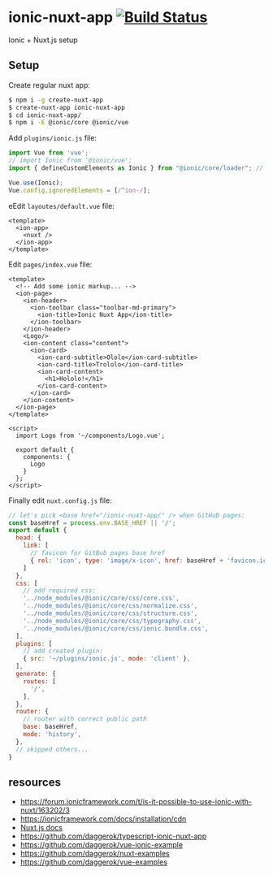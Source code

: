 # ionic-nuxt-app [![Build Status](https://travis-ci.org/daggerok/ionic-nuxt-app.svg?branch=master)](https://travis-ci.org/daggerok/ionic-nuxt-app)
Ionic + Nuxt.js setup

## Setup

Create regular nuxt app:

```bash
$ npm i -g create-nuxt-app
$ create-nuxt-app ionic-nuxt-app
$ cd ionic-nuxt-app/
$ npm i -E @ionic/core @ionic/vue
```

Add `plugins/ionic.js` file:

```js
import Vue from 'vue';
// import Ionic from '@ionic/vue';
import { defineCustomElements as Ionic } from "@ionic/core/loader"; // add a direct link to @ionic/core

Vue.use(Ionic);
Vue.config.ignoredElements = [/^ion-/];
```

eEdit `layoutes/default.vue` file:

```vue
<template>
  <ion-app>
    <nuxt />
  </ion-app>
</template>
```

Edit `pages/index.vue` file:

```vue
<template>
  <!-- Add some ionic markup... -->
  <ion-page>
    <ion-header>
      <ion-toolbar class="toolbar-md-primary">
        <ion-title>Ionic Nuxt App</ion-title>
      </ion-toolbar>
    </ion-header>
    <Logo/>
    <ion-content class="content">
      <ion-card>
        <ion-card-subtitle>Ololo</ion-card-subtitle>
        <ion-card-title>Trololo</ion-card-title>
        <ion-card-content>
          <h1>Hololo!</h1>
        </ion-card-content>
      </ion-card>
    </ion-content>
  </ion-page>
</template>

<script>
  import Logo from '~/components/Logo.vue';

  export default {
    components: {
      Logo
    }
  };
</script>
```

Finally edit `nuxt.config.js` file:

```js
// let's pick <base href="/ionic-nuxt-app/" /> when GitHub pages:
const baseHref = process.env.BASE_HREF || '/';
export default {
  head: {
    link: [
      // favicon for GitBub pages base href
      { rel: 'icon', type: 'image/x-icon', href: baseHref + 'favicon.ico' }
    ]
  },
  css: [
    // add required css:
    '../node_modules/@ionic/core/css/core.css',
    '../node_modules/@ionic/core/css/normalize.css',
    '../node_modules/@ionic/core/css/structure.css',
    '../node_modules/@ionic/core/css/typography.css',
    '../node_modules/@ionic/core/css/ionic.bundle.css',
  ],
  plugins: [
    // add created plugin:
    { src: '~/plugins/ionic.js', mode: 'client' },
  ],
  generate: {
    routes: [
      '/',
    ],
  },
  router: {
    // router with correct public path
    base: baseHref,
    mode: 'history',
  },
  // skipped others...
}
```

## resources

* https://forum.ionicframework.com/t/is-it-possible-to-use-ionic-with-nuxt/163202/3
* https://ionicframework.com/docs/installation/cdn
* [Nuxt.js docs](https://nuxtjs.org)
* https://github.com/daggerok/typescript-ionic-nuxt-app
* https://github.com/daggerok/vue-ionic-example
* https://github.com/daggerok/nuxt-examples
* https://github.com/daggerok/vue-examples
